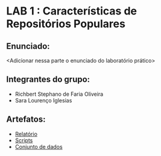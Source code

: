 
# LAB 1 : Características de Repositórios Populares

## Enunciado:

<Adicionar nessa parte o enunciado do laboratório prático>

## Integrantes do grupo:

* Richbert Stephano de Faria Oliveira
* Sara Lourenço Iglesias

## Artefatos:

* [Relatório](docs/README.md)
* [Scripts](scripts)
* [Conjunto de dados](scripts/dataset)
  
